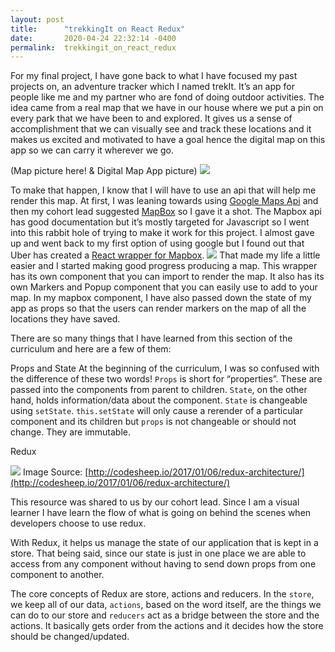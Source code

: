 ```yaml
---
layout: post
title:      "trekkingIt on React Redux"
date:       2020-04-24 22:32:14 -0400
permalink:  trekkingit_on_react_redux
---
```



For my final project, I have gone back to what I have focused my past projects on, an adventure tracker which I named trekIt. It’s an app for people like me and my partner who are fond of doing outdoor activities. The idea came from a real map that we have in our house where we put a pin on every park that we have been to and explored. It gives us a sense of accomplishment that we can visually see and track these locations and it makes us excited and motivated to have a goal hence the digital map on this app so we can carry it wherever we go.

(Map picture here! & Digital Map App picture)
![](https://i.postimg.cc/rp6j8vTF/Screen-Shot-2020-04-25-at-7-30-33-AM.png)

To make that happen, I know that I will have to use an api that will help me render this map. At first, I was leaning towards using [Google Maps Api](https://developers.google.com/maps/documentation) and then my cohort lead suggested [MapBox](https://www.mapbox.com/) so I gave it a shot. The Mapbox api has good documentation but it’s mostly targeted for Javascript so I went into this rabbit hole of trying to make it work for this project. I almost gave up and went back to my first option of using google but I found out that Uber has created a [React wrapper for Mapbox](https://visgl.github.io/react-map-gl/).
![](https://i.postimg.cc/6Qjd8gJv/Screen-Shot-2020-04-18-at-8-15-56-AM.png)
That made my life a little easier and I started making good progress producing a map. This wrapper has its own component that you can import to render the map. It also has its own Markers and Popup component that you can easily use to add to your map. In my mapbox component, I have also passed down the state of my app as props so that the users can render markers on the map of all the locations they have saved. 


There are so many things that I have learned from this section of the curriculum and here are a few of them:

Props and State
At the beginning of the curriculum, I was so confused with the difference of these two words! `Props` is short for “properties”. These are passed into the components from parent to children. `State`, on the other hand, holds information/data about the component. `State` is changeable using `setState`. `this.setState` will only cause a rerender of a particular component and its children but `props` is not changeable or should not change. They are immutable. 

Redux

![](https://i.postimg.cc/6Qjd8gJv/Screen-Shot-2020-04-18-at-8-15-56-AM.png)
Image Source: [http://codesheep.io/2017/01/06/redux-architecture/](http://codesheep.io/2017/01/06/redux-architecture/)

This resource was shared to us by our cohort lead. Since I am a visual learner I have learn the flow of what is going on behind the scenes when developers choose to use redux. 


With Redux, it helps us manage the state of our application that is kept in a store. That being said, since our state is  just in one place we are able to access from any component without having to send down props from one component to another. 

The core concepts of Redux are store, actions and reducers. In the `store`, we keep all of our data, `actions`, based on the word itself, are the things we can do to our store and `reducers` act as a bridge between the store and the actions. It basically gets order from the actions and it decides how the store should be changed/updated.
 

